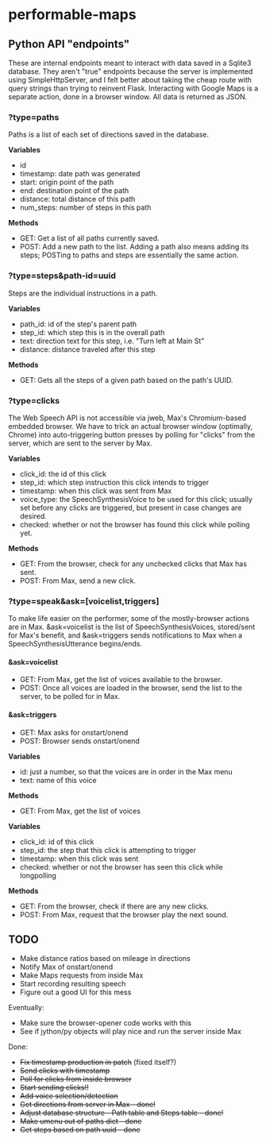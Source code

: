 # performable-maps

## Python API "endpoints"

These are internal endpoints meant to interact with data saved in a Sqlite3 database. They aren't "true" endpoints because the server is implemented using SimpleHttpServer, and I felt better about taking the cheap route with query strings than trying to reinvent Flask. Interacting with Google Maps is a separate action, done in a browser window. All data is returned as JSON.

### ?type=paths

Paths is a list of each set of directions saved in the database.

**Variables**

* id
* timestamp: date path was generated
* start: origin point of the path
* end: destination point of the path
* distance: total distance of this path
* num_steps: number of steps in this path

**Methods**

* GET: Get a list of all paths currently saved.
* POST: Add a new path to the list. Adding a path also means adding its steps; POSTing to paths and steps are essentially the same action.

### ?type=steps&path-id=uuid

Steps are the individual instructions in a path.

**Variables**

* path_id: id of the step's parent path
* step_id: which step this is in the overall path
* text: direction text for this step, i.e. "Turn left at Main St"
* distance: distance traveled after this step

**Methods**

* GET: Gets all the steps of a given path based on the path's UUID.

### ?type=clicks

The Web Speech API is not accessible via jweb, Max's Chromium-based embedded browser. We have to trick an actual browser window (optimally, Chrome) into auto-triggering button presses by polling for "clicks" from the server, which are sent to the server by Max.

**Variables**

* click_id: the id of this click
* step_id: which step instruction this click intends to trigger
* timestamp: when this click was sent from Max
* voice_type: the SpeechSynthesisVoice to be used for this click; usually set before any clicks are triggered, but present in case changes are desired.
* checked: whether or not the browser has found this click while polling yet.

**Methods**

* GET: From the browser, check for any unchecked clicks that Max has sent.
* POST: From Max, send a new click.

### ?type=speak&ask=[voicelist,triggers]

To make life easier on the performer, some of the mostly-browser actions are in Max. &ask=voicelist is the list of SpeechSynthesisVoices, stored/sent for Max's benefit, and &ask=triggers sends notifications to Max when a SpeechSynthesisUtterance begins/ends.

#### &ask=voicelist

* GET: From Max, get the list of voices available to the browser.
* POST: Once all voices are loaded in the browser, send the list to the server, to be polled for in Max.

#### &ask=triggers

* GET: Max asks for onstart/onend
* POST: Browser sends onstart/onend

**Variables**

* id: just a number, so that the voices are in order in the Max menu
* text: name of this voice

**Methods**

* GET: From Max, get the list of voices

**Variables**

* click_id: id of this click
* step_id: the step that this click is attempting to trigger
* timestamp: when this click was sent
* checked: whether or not the browser has seen this click while longpolling

**Methods**

* GET: From the browser, check if there are any new clicks.
* POST: From Max, request that the browser play the next sound.

## TODO

* Make distance ratios based on mileage in directions
* Notify Max of onstart/onend
* Make Maps requests from inside Max
* Start recording resulting speech
* Figure out a good UI for this mess

Eventually:

* Make sure the browser-opener code works with this
* See if jython/py objects will play nice and run the server inside Max

Done: 

* ~~Fix timestamp production in patch~~ (fixed itself?)
* ~~Send clicks with timestamp~~
* ~~Poll for clicks from inside browser~~
* ~~Start sending clicks!!~~
* ~~Add voice selection/detection~~
* ~~Get directions from server in Max - done!~~
* ~~Adjust database structure - Path table and Steps table - done!~~
* ~~Make umenu out of paths dict - done~~
* ~~Get steps based on path uuid - done~~